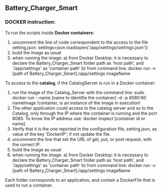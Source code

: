 ## Battery_Charger_Smart 

### DOCKER instruction: 
To run the scripts inside **Docker containers**:
1) uncomment the line of code correspondent to the access to the file setting.json: settings=json.load(open('/app/settings/settings.json'))
2) build the image as usual
3) when running the image:
   a) from Docker Desktop: it is necessary to declare the Battery_Charger_Smart folder path as 'host path', and '/app/settings' as 'container path'
   b) from command line: docker run -v [path of Battery_Charger_Smart]:/app/settings imageName

To access to the **catalog**, if the CatalogServer is run in a Docker container: 
1) run the image of the Catalog_Server with the command line: sudo docker run --name [name to identifie the container] -d -p 8080:80 nameImage !container, is an instance of the image in execution!
2) The other application could access to the catalog server and so to the Catalog, only through the IP where the container is running and the port 8080. To know the IP address use: docker inspect [container id or name].
3) Verify that it is the one reported in the configuration file, setting.json, as value of the key 'DockerIP'; if not update the file.
4) uncomment the line that set the URL of get, put, or post request, with the correct IP.
5) build the image as usual.
6) when running the image:
   a) from Docker Desktop: it is necessary to declare the Battery_Charger_Smart folder path as 'host path', and '/app/settings' as 'container path'
   b) from command line: docker run -v [path of Battery_Charger_Smart]:/app/settings imageName

Each folder corresponds to an application, and contain a DockerFile that is used to run a container. 


